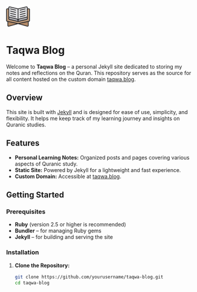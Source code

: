 ![Taqwa Blog Logo](quran.svg)

# Taqwa Blog

Welcome to **Taqwa Blog** – a personal Jekyll site dedicated to storing my notes and reflections on the Quran. This repository serves as the source for all content hosted on the custom domain [taqwa.blog](https://taqwa.blog).

## Overview

This site is built with [Jekyll](https://jekyllrb.com/) and is designed for ease of use, simplicity, and flexibility. It helps me keep track of my learning journey and insights on Quranic studies.

## Features

- **Personal Learning Notes:** Organized posts and pages covering various aspects of Quranic study.
- **Static Site:** Powered by Jekyll for a lightweight and fast experience.
- **Custom Domain:** Accessible at [taqwa.blog](https://taqwa.blog).

## Getting Started

### Prerequisites

- **Ruby** (version 2.5 or higher is recommended)
- **Bundler** – for managing Ruby gems
- **Jekyll** – for building and serving the site

### Installation

1. **Clone the Repository:**

   ```bash
   git clone https://github.com/yourusername/taqwa-blog.git
   cd taqwa-blog
